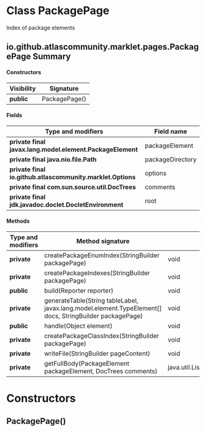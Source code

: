 Class PackagePage
=================
Index of package elements

io.github.atlascommunity.marklet.pages.PackagePage Summary
-------
#### Constructors
| Visibility | Signature     |
| ---------- | ------------- |
| **public** | PackagePage() |
#### Fields
| Type and modifiers                                         | Field name       |
| ---------------------------------------------------------- | ---------------- |
| **private final javax.lang.model.element.PackageElement**  | packageElement   |
| **private final java.nio.file.Path**                       | packageDirectory |
| **private final io.github.atlascommunity.marklet.Options** | options          |
| **private final com.sun.source.util.DocTrees**             | comments         |
| **private final jdk.javadoc.doclet.DocletEnvironment**     | root             |
#### Methods
| Type and modifiers | Method signature                                                                                         | Return type                                    |
| ------------------ | -------------------------------------------------------------------------------------------------------- | ---------------------------------------------- |
| **private**        | createPackageEnumIndex(StringBuilder packagePage)                                                        | void                                           |
| **private**        | createPackageIndexes(StringBuilder packagePage)                                                          | void                                           |
| **public**         | build(Reporter reporter)                                                                                 | void                                           |
| **private**        | generateTable(String tableLabel, javax.lang.model.element.TypeElement[] docs, StringBuilder packagePage) | void                                           |
| **public**         | handle(Object element)                                                                                   | void                                           |
| **private**        | createPackageClassIndex(StringBuilder packagePage)                                                       | void                                           |
| **private**        | writeFile(StringBuilder pageContent)                                                                     | void                                           |
| **private**        | getFullBody(PackageElement packageElement, DocTrees comments)                                            | java.util.List<com.sun.source.doctree.DocTree> |

Constructors
============
PackagePage()
-------------


